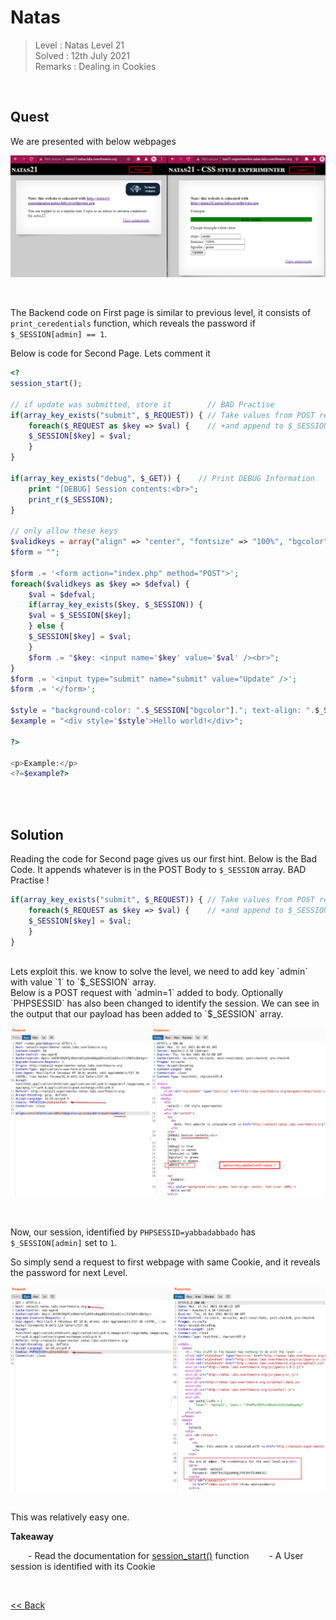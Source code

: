# Natas
> Level : Natas Level 21<br/>
> Solved : 12th July 2021<br/>
> Remarks : Dealing in Cookies<br/>
<br/>

## Quest
We are presented with below webpages

![](./images/Level21.png)

<br/>

The Backend code on First page is similar to previous level, it consists of `print_ceredentials` function, which reveals the password if `$_SESSION[admin] == 1`.<br/>

Below is code for Second Page. Lets comment it
```php
<?  
session_start();

// if update was submitted, store it        // BAD Practise
if(array_key_exists("submit", $_REQUEST)) { // Take values from POST request
    foreach($_REQUEST as $key => $val) {    // +and append to $_SESSION array
    $_SESSION[$key] = $val;
    }
}

if(array_key_exists("debug", $_GET)) {    // Print DEBUG Information
    print "[DEBUG] Session contents:<br>";
    print_r($_SESSION);
}

// only allow these keys
$validkeys = array("align" => "center", "fontsize" => "100%", "bgcolor" => "yellow");
$form = "";

$form .= '<form action="index.php" method="POST">'; 
foreach($validkeys as $key => $defval) {
    $val = $defval;
    if(array_key_exists($key, $_SESSION)) {
    $val = $_SESSION[$key];
    } else {
    $_SESSION[$key] = $val;
    }
    $form .= "$key: <input name='$key' value='$val' /><br>";
}
$form .= '<input type="submit" name="submit" value="Update" />';
$form .= '</form>';

$style = "background-color: ".$_SESSION["bgcolor"]."; text-align: ".$_SESSION["align"]."; font-size: ".$_SESSION["fontsize"].";";
$example = "<div style='$style'>Hello world!</div>";

?>

<p>Example:</p>
<?=$example?>
```

<br/>
<br/>

## Solution

Reading the code for Second page gives us our first hint. Below is the Bad Code. It appends whatever is in the POST Body to `$_SESSION` array. BAD Practise !

```php
if(array_key_exists("submit", $_REQUEST)) { // Take values from POST request
    foreach($_REQUEST as $key => $val) {    // +and append to $_SESSION array
    $_SESSION[$key] = $val;
    }
}
```
<br/>
<span id=green>Lets exploit this. we know to solve the level, we need to add key `admin` with value `1` to `$_SESSION` array.</span>

<br/>
Below is a POST request with `admin=1` added to body. Optionally `PHPSESSID` has also been changed to identify the session.
We can see in the output that our payload has been added to `$_SESSION` array.

![](./images/Level21.1_solution.png)

<br/>

Now, our session, identified by `PHPSESSID=yabbadabbado` has `$_SESSION[admin]` set to `1`.

So simply send a request to first webpage with same Cookie, and it reveals the password for next Level.

![](./images/Level21.2_solution.png)

<br/>
This was relatively easy one.

<br/>

<span id=green>**Takeaway**</span><br/>

  - Read the documentation for [session_start()](https://www.php.net/manual/en/function.session-start.php) function
  - A User session is identified with its Cookie

<br/>

[<< Back](https://grey-fish.github.io/Natas/index.html)

